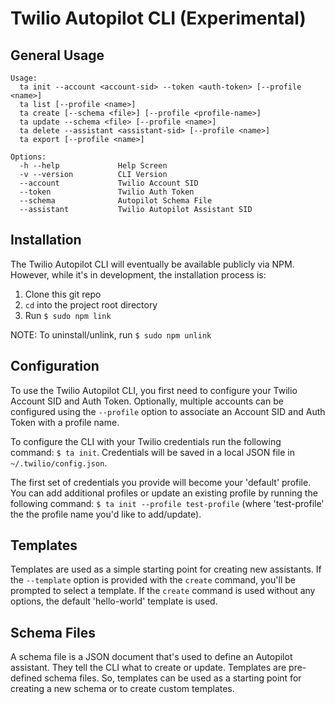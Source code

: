 Twilio Autopilot CLI (Experimental)
===

## General Usage

```
Usage:
  ta init --account <account-sid> --token <auth-token> [--profile <name>]
  ta list [--profile <name>]
  ta create [--schema <file>] [--profile <profile-name>]
  ta update --schema <file> [--profile <name>]
  ta delete --assistant <assistant-sid> [--profile <name>]
  ta export [--profile <name>]

Options:
  -h --help             Help Screen
  -v --version          CLI Version
  --account             Twilio Account SID
  --token               Twilio Auth Token
  --schema              Autopilot Schema File
  --assistant           Twilio Autopilot Assistant SID
```
## Installation
The Twilio Autopilot CLI will eventually be available publicly via NPM. However, while it's in development, the installation process is:

 1. Clone this git repo
 2. `cd` into the project root directory
 3. Run `$ sudo npm link`

NOTE: To uninstall/unlink, run `$ sudo npm unlink`

## Configuration
To use the Twilio Autopilot CLI, you first need to configure your Twilio Account SID and Auth Token. Optionally, multiple accounts can be configured using the `--profile` option to associate an Account SID and Auth Token with a profile name. 

To configure the CLI with your Twilio credentials run the following command: `$ ta init`. Credentials will be saved in a local JSON file in `~/.twilio/config.json`.

The first set of credentials you provide will become your 'default' profile. You can add additional profiles or update an existing profile by running the following command: `$ ta init --profile test-profile` (where 'test-profile' the the profile name you'd like to add/update).

## Templates 
Templates are used as a simple starting point for creating new assistants. If the `--template` option is provided with the `create` command, you'll be prompted to select a template. If the `create` command is used without any options, the default 'hello-world' template is used.

## Schema Files
A schema file is a JSON document that's used to define an Autopilot assistant. They tell the CLI what to create or update. Templates are pre-defined schema files. So, templates can be used as a starting point for creating a new schema or to create custom templates.
